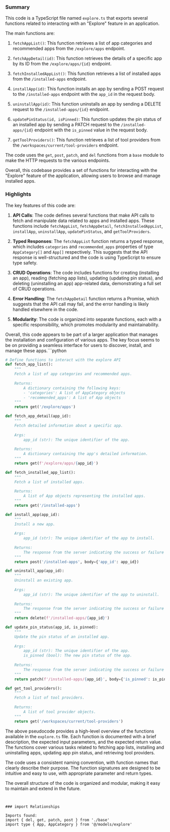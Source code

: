 

### Summary

This code is a TypeScript file named `explore.ts` that exports several functions related to interacting with an "Explore" feature in an application.

The main functions are:

1. `fetchAppList()`: This function retrieves a list of app categories and recommended apps from the `/explore/apps` endpoint.

2. `fetchAppDetail(id)`: This function retrieves the details of a specific app by its ID from the `/explore/apps/{id}` endpoint.

3. `fetchInstalledAppList()`: This function retrieves a list of installed apps from the `/installed-apps` endpoint.

4. `installApp(id)`: This function installs an app by sending a POST request to the `/installed-apps` endpoint with the `app_id` in the request body.

5. `uninstallApp(id)`: This function uninstalls an app by sending a DELETE request to the `/installed-apps/{id}` endpoint.

6. `updatePinStatus(id, isPinned)`: This function updates the pin status of an installed app by sending a PATCH request to the `/installed-apps/{id}` endpoint with the `is_pinned` value in the request body.

7. `getToolProviders()`: This function retrieves a list of tool providers from the `/workspaces/current/tool-providers` endpoint.

The code uses the `get`, `post`, `patch`, and `del` functions from a `base` module to make the HTTP requests to the various endpoints.

Overall, this codebase provides a set of functions for interacting with the "Explore" feature of the application, allowing users to browse and manage installed apps.

### Highlights

The key features of this code are:

1. **API Calls**: The code defines several functions that make API calls to fetch and manipulate data related to apps and installed apps. These functions include `fetchAppList`, `fetchAppDetail`, `fetchInstalledAppList`, `installApp`, `uninstallApp`, `updatePinStatus`, and `getToolProviders`.

2. **Typed Responses**: The `fetchAppList` function returns a typed response, which includes `categories` and `recommended_apps` properties of type `AppCategory[]` and `App[]` respectively. This suggests that the API response is well-structured and the code is using TypeScript to ensure type safety.

3. **CRUD Operations**: The code includes functions for creating (installing an app), reading (fetching app lists), updating (updating pin status), and deleting (uninstalling an app) app-related data, demonstrating a full set of CRUD operations.

4. **Error Handling**: The `fetchAppDetail` function returns a Promise, which suggests that the API call may fail, and the error handling is likely handled elsewhere in the code.

5. **Modularity**: The code is organized into separate functions, each with a specific responsibility, which promotes modularity and maintainability.

Overall, this code appears to be part of a larger application that manages the installation and configuration of various apps. The key focus seems to be on providing a seamless interface for users to discover, install, and manage these apps.```python
```python
# Define functions to interact with the explore API
def fetch_app_list():
    """
    Fetch a list of app categories and recommended apps.
    
    Returns:
        A dictionary containing the following keys:
        - 'categories': A list of AppCategory objects
        - 'recommended_apps': A list of App objects
    """
    return get('/explore/apps')

def fetch_app_detail(app_id):
    """
    Fetch detailed information about a specific app.
    
    Args:
        app_id (str): The unique identifier of the app.
    
    Returns:
        A dictionary containing the app's detailed information.
    """
    return get(f'/explore/apps/{app_id}')

def fetch_installed_app_list():
    """
    Fetch a list of installed apps.
    
    Returns:
        A list of App objects representing the installed apps.
    """
    return get('/installed-apps')

def install_app(app_id):
    """
    Install a new app.
    
    Args:
        app_id (str): The unique identifier of the app to install.
    
    Returns:
        The response from the server indicating the success or failure of the installation.
    """
    return post('/installed-apps', body={'app_id': app_id})

def uninstall_app(app_id):
    """
    Uninstall an existing app.
    
    Args:
        app_id (str): The unique identifier of the app to uninstall.
    
    Returns:
        The response from the server indicating the success or failure of the uninstallation.
    """
    return delete(f'/installed-apps/{app_id}')

def update_pin_status(app_id, is_pinned):
    """
    Update the pin status of an installed app.
    
    Args:
        app_id (str): The unique identifier of the app.
        is_pinned (bool): The new pin status of the app.
    
    Returns:
        The response from the server indicating the success or failure of the update.
    """
    return patch(f'/installed-apps/{app_id}', body={'is_pinned': is_pinned})

def get_tool_providers():
    """
    Fetch a list of tool providers.
    
    Returns:
        A list of tool provider objects.
    """
    return get('/workspaces/current/tool-providers')
```

The above pseudocode provides a high-level overview of the functions available in the `explore.ts` file. Each function is documented with a brief description, the expected input parameters, and the expected return value. The functions cover various tasks related to fetching app lists, installing and uninstalling apps, updating app pin status, and retrieving tool providers.

The code uses a consistent naming convention, with function names that clearly describe their purpose. The function signatures are designed to be intuitive and easy to use, with appropriate parameter and return types.

The overall structure of the code is organized and modular, making it easy to maintain and extend in the future.
```


### import Relationships

Imports found:
import { del, get, patch, post } from './base'
import type { App, AppCategory } from '@/models/explore'